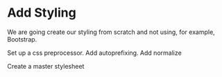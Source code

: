 # Add Styling

We are going create our styling from scratch and not using, for example, Bootstrap.

Set up a css preprocessor.
Add autoprefixing.
Add normalize

Create a master stylesheet



